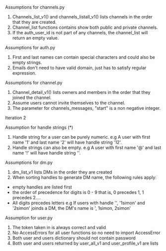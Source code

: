 Assumptions for channels.py
1. Channels_list_v1() and channels_listall_v1() lists channels in the order that they are created.
2. Channel_list functions contains show both public and private channels.
3. If the auth_user_id is not part of any channels, the channel_list will return an empty value.

Assumptions for auth.py
1. First and last names can contain special characters and could also be empty strings.
2. Emails don't need to have valid domain, just has to satisfy regular expression.

Assumptions for channel.py
1. Channel_detail_v1() lists owners and members in the order that they joined the channel. 
2. Assume users cannot invite themselves to the channel.
3. The parameter for channels_messages, "start" is a non negative integer. 

 
Iteration 2

Assumption for handle strings (*)
1. Handle string for a user can be purely numeric.
e.g A user with first name '1' and last name '2' will have handle string '12'.
2. Handle strings can also be empty.
e.g A user with first name '@' and last name '!' will have handle string ''.

Assumptions for dm.py
1. dm_list_v1 lists DMs in the order they are created
2. When sorting handles to generate DM name, the following rules apply:
- empty handles are listed first
- the order of precedence for digits is 0 - 9 that is, 0 precedes 1, 1 precedes 2....
- All digits precedes letters
e.g If users with handle '', '1simon' and '2simon' joinds a DM, the DM's name is 
', 1simon, 2simon'

Assumption for user.py
1. The token taken in is always correct and valid
2. No AccessErrors for all user functions so no need to import AccessError
3. Both user and users dictionary should not contain password 
4. Both user and users returned by user_all_v1 and user_profile_v1 are lists